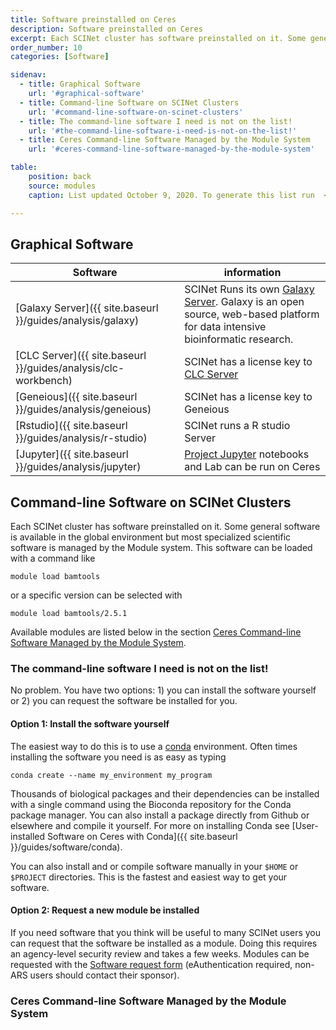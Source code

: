 ```yaml
---
title: Software preinstalled on Ceres
description: Software preinstalled on Ceres
excerpt: Each SCINet cluster has software preinstalled on it. Some general software is available in the global environment but most specialized scientific software is managed by the Module system.<br /> <br />This guide includes information about command-line software, as well as information on graphical software such as Galaxy, CLC, Geneious, RStudio, and Juptyer.
order_number: 10
categories: [Software]

sidenav:
  - title: Graphical Software
    url: '#graphical-software'
  - title: Command-line Software on SCINet Clusters
    url: '#command-line-software-on-scinet-clusters'
  - title: The command-line software I need is not on the list!
    url: '#the-command-line-software-i-need-is-not-on-the-list!'
  - title: Ceres Command-line Software Managed by the Module System
    url: '#ceres-command-line-software-managed-by-the-module-system'

table:
    position: back
    source: modules
    caption: List updated October 9, 2020. To generate this list run  <code>module avail</code>.

---
```

## Graphical Software

Software | information
---|---
[Galaxy Server]({{ site.baseurl }}/guides/analysis/galaxy) | SCINet Runs its own [Galaxy Server](https://galaxy.scinet.usda.gov).  Galaxy is an open source, web-based platform for data intensive bioinformatic research.
[CLC Server]({{ site.baseurl }}/guides/analysis/clc-workbench) | SCINet has a license key to [CLC Server](https://digitalinsights.qiagen.com/products-overview/discovery-insights-portfolio/enterprise-ngs-solutions/qiagen-clc-genomics-server/)
[Geneious]({{ site.baseurl }}/guides/analysis/geneious) |SCINet has a license key to Geneious
[Rstudio]({{ site.baseurl }}/guides/analysis/r-studio) | SCINet runs a R studio Server
[Jupyter]({{ site.baseurl }}/guides/analysis/jupyter) |  [Project Jupyter](https://jupyter.org/) notebooks and Lab can be run on Ceres


## Command-line Software on SCINet Clusters

Each SCINet cluster has software preinstalled on it. Some general software is available in the global environment but most specialized scientific software is managed by the Module system. This software can be loaded with a command like
```
module load bamtools
```
or a specific version can be selected with
```
module load bamtools/2.5.1
```
Available modules are listed below in the section [Ceres Command-line Software Managed by the Module System](#ceres-command-line-software-managed-by-the-module-system).

### The command-line software I need is not on the list!

No problem. You have two options: 1) you can install the software yourself or 2) you can request the software be installed for you.

#### Option 1: Install the software yourself

The easiest way to do this is to use a [conda](https://docs.conda.io/en/latest/) environment. Often times installing the software you need is as easy as typing
```
conda create --name my_environment my_program
```
Thousands of biological packages and their dependencies can be installed with a single command using the Bioconda repository for the Conda package manager. You can also install a package directly from Github or elsewhere and compile it yourself. For more on installing Conda see [User-installed Software on Ceres with Conda]({{ site.baseurl }}/guides/software/conda).

You can also install and or compile software manually in your  `$HOME`  or  `$PROJECT`  directories. This is the fastest and easiest way to get your software.

#### Option 2: Request a new module be installed

If you need software that you think will be useful to many SCINet users you can request that the software be installed as a module. Doing this requires an agency-level security review and takes a few weeks. Modules can be requested with the [Software request form](https://e.arsnet.usda.gov/sites/OCIO/scinet/Pages/SCINet-New-Application.aspx) (eAuthentication required, non-ARS users should contact their sponsor).


### Ceres Command-line Software Managed by the Module System

